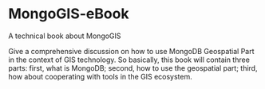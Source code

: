 MongoGIS-eBook
==============

A technical book about MongoGIS

Give a comprehensive discussion on how to use MongoDB Geospatial Part in the context of GIS technology. So basically, this book will contain three parts: 
first, what is MongoDB; 
second, how to use the geospatial part; 
third, how about cooperating with tools in the GIS ecosystem.

